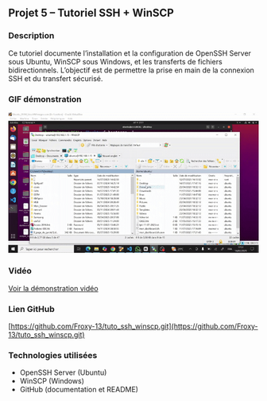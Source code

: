 ## Projet 5 – Tutoriel SSH + WinSCP

### Description
Ce tutoriel documente l’installation et la configuration de OpenSSH Server sous Ubuntu, WinSCP sous Windows, et les transferts de fichiers bidirectionnels. L’objectif est de permettre la prise en main de la connexion SSH et du transfert sécurisé.

### GIF démonstration
![GIF SSH WinSCP](gif.gif)

### Vidéo
[Voir la démonstration vidéo](https://drive.google.com/file/d/1YEjN_6EJyYdtpWtBLk3btk1YDkmkyPMp/view?usp=drive_link)

### Lien GitHub
[https://github.com/Froxy-13/tuto_ssh_winscp.git](https://github.com/Froxy-13/tuto_ssh_winscp.git)

### Technologies utilisées
- OpenSSH Server (Ubuntu)
- WinSCP (Windows)
- GitHub (documentation et README)
